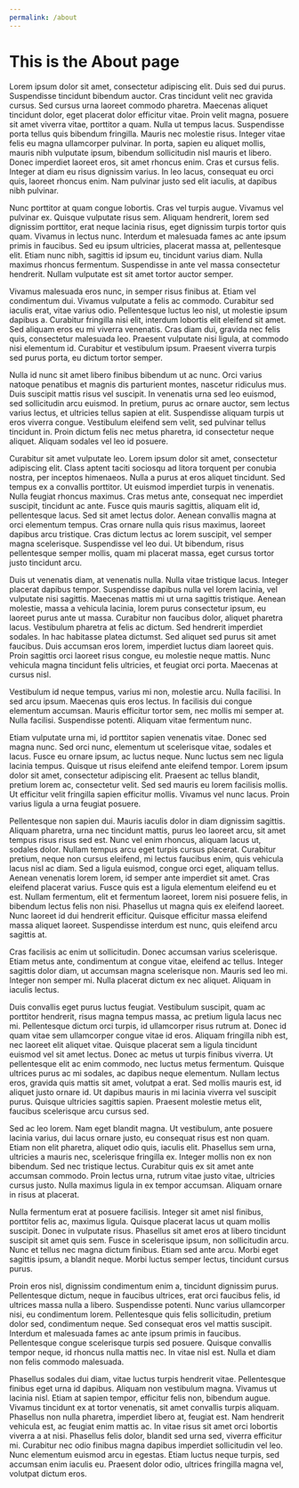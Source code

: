 ```yaml
---
permalink: /about
---
```

# This is the About page

Lorem ipsum dolor sit amet, consectetur adipiscing elit. Duis sed dui purus. Suspendisse tincidunt bibendum auctor. Cras tincidunt velit nec gravida cursus. Sed cursus urna laoreet commodo pharetra. Maecenas aliquet tincidunt dolor, eget placerat dolor efficitur vitae. Proin velit magna, posuere sit amet viverra vitae, porttitor a quam. Nulla ut tempus lacus. Suspendisse porta tellus quis bibendum fringilla. Mauris nec molestie risus. Integer vitae felis eu magna ullamcorper pulvinar. In porta, sapien eu aliquet mollis, mauris nibh vulputate ipsum, bibendum sollicitudin nisl mauris et libero. Donec imperdiet laoreet eros, sit amet rhoncus enim. Cras et cursus felis. Integer at diam eu risus dignissim varius. In leo lacus, consequat eu orci quis, laoreet rhoncus enim. Nam pulvinar justo sed elit iaculis, at dapibus nibh pulvinar.

Nunc porttitor at quam congue lobortis. Cras vel turpis augue. Vivamus vel pulvinar ex. Quisque vulputate risus sem. Aliquam hendrerit, lorem sed dignissim porttitor, erat neque lacinia risus, eget dignissim turpis tortor quis quam. Vivamus in lectus nunc. Interdum et malesuada fames ac ante ipsum primis in faucibus. Sed eu ipsum ultricies, placerat massa at, pellentesque elit. Etiam nunc nibh, sagittis id ipsum eu, tincidunt varius diam. Nulla maximus rhoncus fermentum. Suspendisse in ante vel massa consectetur hendrerit. Nullam vulputate est sit amet tortor auctor semper.

Vivamus malesuada eros nunc, in semper risus finibus at. Etiam vel condimentum dui. Vivamus vulputate a felis ac commodo. Curabitur sed iaculis erat, vitae varius odio. Pellentesque luctus leo nisl, ut molestie ipsum dapibus a. Curabitur fringilla nisi elit, interdum lobortis elit eleifend sit amet. Sed aliquam eros eu mi viverra venenatis. Cras diam dui, gravida nec felis quis, consectetur malesuada leo. Praesent vulputate nisi ligula, at commodo nisi elementum id. Curabitur et vestibulum ipsum. Praesent viverra turpis sed purus porta, eu dictum tortor semper.

Nulla id nunc sit amet libero finibus bibendum ut ac nunc. Orci varius natoque penatibus et magnis dis parturient montes, nascetur ridiculus mus. Duis suscipit mattis risus vel suscipit. In venenatis urna sed leo euismod, sed sollicitudin arcu euismod. In pretium, purus ac ornare auctor, sem lectus varius lectus, et ultricies tellus sapien at elit. Suspendisse aliquam turpis ut eros viverra congue. Vestibulum eleifend sem velit, sed pulvinar tellus tincidunt in. Proin dictum felis nec metus pharetra, id consectetur neque aliquet. Aliquam sodales vel leo id posuere.

Curabitur sit amet vulputate leo. Lorem ipsum dolor sit amet, consectetur adipiscing elit. Class aptent taciti sociosqu ad litora torquent per conubia nostra, per inceptos himenaeos. Nulla a purus at eros aliquet tincidunt. Sed tempus ex a convallis porttitor. Ut euismod imperdiet turpis in venenatis. Nulla feugiat rhoncus maximus. Cras metus ante, consequat nec imperdiet suscipit, tincidunt ac ante. Fusce quis mauris sagittis, aliquam elit id, pellentesque lacus. Sed sit amet lectus dolor. Aenean convallis magna at orci elementum tempus. Cras ornare nulla quis risus maximus, laoreet dapibus arcu tristique. Cras dictum lectus ac lorem suscipit, vel semper magna scelerisque. Suspendisse vel leo dui. Ut bibendum, risus pellentesque semper mollis, quam mi placerat massa, eget cursus tortor justo tincidunt arcu.

Duis ut venenatis diam, at venenatis nulla. Nulla vitae tristique lacus. Integer placerat dapibus tempor. Suspendisse dapibus nulla vel lorem lacinia, vel vulputate nisi sagittis. Maecenas mattis mi ut urna sagittis tristique. Aenean molestie, massa a vehicula lacinia, lorem purus consectetur ipsum, eu laoreet purus ante ut massa. Curabitur non faucibus dolor, aliquet pharetra lacus. Vestibulum pharetra at felis ac dictum. Sed hendrerit imperdiet sodales. In hac habitasse platea dictumst. Sed aliquet sed purus sit amet faucibus. Duis accumsan eros lorem, imperdiet luctus diam laoreet quis. Proin sagittis orci laoreet risus congue, eu molestie neque mattis. Nunc vehicula magna tincidunt felis ultricies, et feugiat orci porta. Maecenas at cursus nisl.

Vestibulum id neque tempus, varius mi non, molestie arcu. Nulla facilisi. In sed arcu ipsum. Maecenas quis eros lectus. In facilisis dui congue elementum accumsan. Mauris efficitur tortor sem, nec mollis mi semper at. Nulla facilisi. Suspendisse potenti. Aliquam vitae fermentum nunc.

Etiam vulputate urna mi, id porttitor sapien venenatis vitae. Donec sed magna nunc. Sed orci nunc, elementum ut scelerisque vitae, sodales et lacus. Fusce eu ornare ipsum, ac luctus neque. Nunc luctus sem nec ligula lacinia tempus. Quisque ut risus eleifend ante eleifend tempor. Lorem ipsum dolor sit amet, consectetur adipiscing elit. Praesent ac tellus blandit, pretium lorem ac, consectetur velit. Sed sed mauris eu lorem facilisis mollis. Ut efficitur velit fringilla sapien efficitur mollis. Vivamus vel nunc lacus. Proin varius ligula a urna feugiat posuere.

Pellentesque non sapien dui. Mauris iaculis dolor in diam dignissim sagittis. Aliquam pharetra, urna nec tincidunt mattis, purus leo laoreet arcu, sit amet tempus risus risus sed est. Nunc vel enim rhoncus, aliquam lacus ut, sodales dolor. Nullam tempus arcu eget turpis cursus placerat. Curabitur pretium, neque non cursus eleifend, mi lectus faucibus enim, quis vehicula lacus nisl ac diam. Sed a ligula euismod, congue orci eget, aliquam tellus. Aenean venenatis lorem lorem, id semper ante imperdiet sit amet. Cras eleifend placerat varius. Fusce quis est a ligula elementum eleifend eu et est. Nullam fermentum, elit et fermentum laoreet, lorem nisi posuere felis, in bibendum lectus felis non nisi. Phasellus ut magna quis ex eleifend laoreet. Nunc laoreet id dui hendrerit efficitur. Quisque efficitur massa eleifend massa aliquet laoreet. Suspendisse interdum est nunc, quis eleifend arcu sagittis at.

Cras facilisis ac enim ut sollicitudin. Donec accumsan varius scelerisque. Etiam metus ante, condimentum at congue vitae, eleifend ac tellus. Integer sagittis dolor diam, ut accumsan magna scelerisque non. Mauris sed leo mi. Integer non semper mi. Nulla placerat dictum ex nec aliquet. Aliquam in iaculis lectus.

Duis convallis eget purus luctus feugiat. Vestibulum suscipit, quam ac porttitor hendrerit, risus magna tempus massa, ac pretium ligula lacus nec mi. Pellentesque dictum orci turpis, id ullamcorper risus rutrum at. Donec id quam vitae sem ullamcorper congue vitae id eros. Aliquam fringilla nibh est, nec laoreet elit aliquet vitae. Quisque placerat sem a ligula tincidunt euismod vel sit amet lectus. Donec ac metus ut turpis finibus viverra. Ut pellentesque elit ac enim commodo, nec luctus metus fermentum. Quisque ultrices purus ac mi sodales, ac dapibus neque elementum. Nullam lectus eros, gravida quis mattis sit amet, volutpat a erat. Sed mollis mauris est, id aliquet justo ornare id. Ut dapibus mauris in mi lacinia viverra vel suscipit purus. Quisque ultricies sagittis sapien. Praesent molestie metus elit, faucibus scelerisque arcu cursus sed.

Sed ac leo lorem. Nam eget blandit magna. Ut vestibulum, ante posuere lacinia varius, dui lacus ornare justo, eu consequat risus est non quam. Etiam non elit pharetra, aliquet odio quis, iaculis elit. Phasellus sem urna, ultricies a mauris nec, scelerisque fringilla ex. Integer mollis non ex non bibendum. Sed nec tristique lectus. Curabitur quis ex sit amet ante accumsan commodo. Proin lectus urna, rutrum vitae justo vitae, ultricies cursus justo. Nulla maximus ligula in ex tempor accumsan. Aliquam ornare in risus at placerat.

Nulla fermentum erat at posuere facilisis. Integer sit amet nisl finibus, porttitor felis ac, maximus ligula. Quisque placerat lacus ut quam mollis suscipit. Donec in vulputate risus. Phasellus sit amet eros at libero tincidunt suscipit sit amet quis sem. Fusce in scelerisque ipsum, non sollicitudin arcu. Nunc et tellus nec magna dictum finibus. Etiam sed ante arcu. Morbi eget sagittis ipsum, a blandit neque. Morbi luctus semper lectus, tincidunt cursus purus.

Proin eros nisl, dignissim condimentum enim a, tincidunt dignissim purus. Pellentesque dictum, neque in faucibus ultrices, erat orci faucibus felis, id ultrices massa nulla a libero. Suspendisse potenti. Nunc varius ullamcorper nisi, eu condimentum lorem. Pellentesque quis felis sollicitudin, pretium dolor sed, condimentum neque. Sed consequat eros vel mattis suscipit. Interdum et malesuada fames ac ante ipsum primis in faucibus. Pellentesque congue scelerisque turpis sed posuere. Quisque convallis tempor neque, id rhoncus nulla mattis nec. In vitae nisl est. Nulla et diam non felis commodo malesuada.

Phasellus sodales dui diam, vitae luctus turpis hendrerit vitae. Pellentesque finibus eget urna id dapibus. Aliquam non vestibulum magna. Vivamus ut lacinia nisl. Etiam at sapien tempor, efficitur felis non, bibendum augue. Vivamus tincidunt ex at tortor venenatis, sit amet convallis turpis aliquam. Phasellus non nulla pharetra, imperdiet libero at, feugiat est. Nam hendrerit vehicula est, ac feugiat enim mattis ac. In vitae risus sit amet orci lobortis viverra a at nisi. Phasellus felis dolor, blandit sed urna sed, viverra efficitur mi. Curabitur nec odio finibus magna dapibus imperdiet sollicitudin vel leo. Nunc elementum euismod arcu in egestas. Etiam luctus neque turpis, sed accumsan enim iaculis eu. Praesent dolor odio, ultrices fringilla magna vel, volutpat dictum eros.

